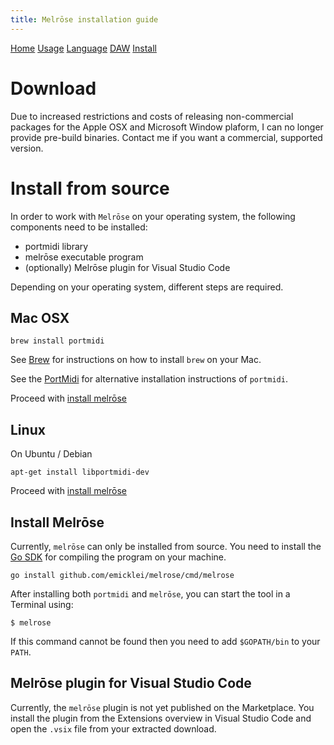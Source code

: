 ```yaml
---
title: Melrōse installation guide
---
```


[Home](index.html)
[Usage](cli.html)
[Language](dsl.html)
[DAW](daw.html)
[Install](install.html)


# Download

Due to increased restrictions and costs of releasing non-commercial packages for the Apple OSX and Microsoft Window plaform, I can no longer provide pre-build binaries. Contact me if you want a commercial, supported version.

# Install from source

In order to work with `Melrōse` on your operating system, the following components need to be installed:

- portmidi library
- melrōse executable program
- (optionally) Melrōse plugin for Visual Studio Code

Depending on your operating system, different steps are required.

## Mac OSX

    brew install portmidi

See [Brew](https://brew.sh/) for instructions on how to install `brew` on your Mac.

See the [PortMidi](https://sourceforge.net/p/portmedia/wiki/portmidi/) for alternative installation instructions of `portmidi`.

Proceed with [install melrōse](install.md#install-melrōse)

## Linux

On Ubuntu / Debian

	apt-get install libportmidi-dev
	
Proceed with [install melrōse](install.md#install-melrōse)

## Install Melrōse<a name="install-melrōse"></a> 

Currently, `melrōse` can only be installed from source.
You need to install the [Go SDK](https://golang.org/dl/) for compiling the program on your machine.

	go install github.com/emicklei/melrose/cmd/melrose
	
After installing both `portmidi` and `melrōse`, you can start the tool in a Terminal using:

	$ melrose
	
If this command cannot be found then you need to add `$GOPATH/bin` to your `PATH`.

## Melrōse plugin for Visual Studio Code<a name="plugin"></a>

Currently, the `melrōse` plugin is not yet published on the Marketplace.
You install the plugin from the Extensions overview in Visual Studio Code and open the `.vsix` file from your extracted download.